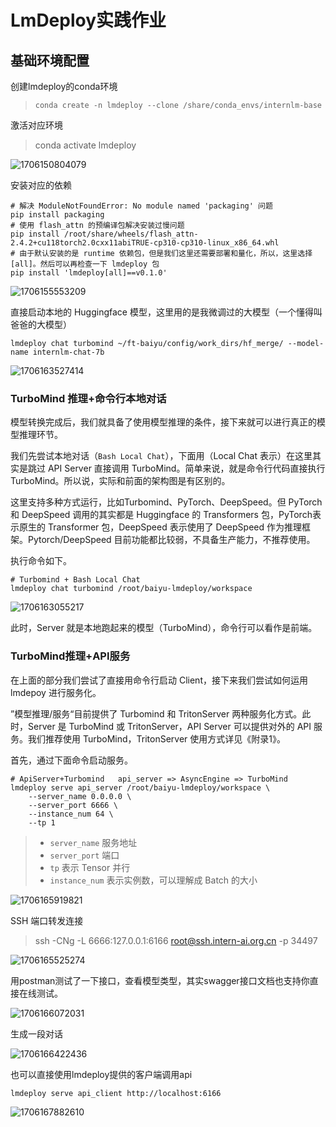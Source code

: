 # LmDeploy实践作业

## 基础环境配置

创建lmdeploy的conda环境

> ```
> conda create -n lmdeploy --clone /share/conda_envs/internlm-base
> ```

激活对应环境

> conda activate lmdeploy

![1706150804079](assets/1706150804079.png)

安装对应的依赖

```
# 解决 ModuleNotFoundError: No module named 'packaging' 问题
pip install packaging
# 使用 flash_attn 的预编译包解决安装过慢问题
pip install /root/share/wheels/flash_attn-2.4.2+cu118torch2.0cxx11abiTRUE-cp310-cp310-linux_x86_64.whl
# 由于默认安装的是 runtime 依赖包，但是我们这里还需要部署和量化，所以，这里选择 [all]。然后可以再检查一下 lmdeploy 包
pip install 'lmdeploy[all]==v0.1.0'
```

![1706155553209](assets/1706155553209.png)


直接启动本地的 Huggingface 模型，这里用的是我微调过的大模型（一个懂得叫爸爸的大模型）

```
lmdeploy chat turbomind ~/ft-baiyu/config/work_dirs/hf_merge/ --model-name internlm-chat-7b
```

![1706163527414](assets/1706163527414.png)


### TurboMind 推理+命令行本地对话

模型转换完成后，我们就具备了使用模型推理的条件，接下来就可以进行真正的模型推理环节。

我们先尝试本地对话（`Bash Local Chat`），下面用（Local Chat 表示）在这里其实是跳过 API Server 直接调用 TurboMind。简单来说，就是命令行代码直接执行 TurboMind。所以说，实际和前面的架构图是有区别的。

这里支持多种方式运行，比如Turbomind、PyTorch、DeepSpeed。但 PyTorch 和 DeepSpeed 调用的其实都是 Huggingface 的 Transformers 包，PyTorch表示原生的 Transformer 包，DeepSpeed 表示使用了 DeepSpeed 作为推理框架。Pytorch/DeepSpeed 目前功能都比较弱，不具备生产能力，不推荐使用。

执行命令如下。

```
# Turbomind + Bash Local Chat
lmdeploy chat turbomind /root/baiyu-lmdeploy/workspace
```

![1706163055217](assets/1706163055217.png)

此时，Server 就是本地跑起来的模型（TurboMind），命令行可以看作是前端。

### TurboMind推理+API服务

在上面的部分我们尝试了直接用命令行启动 Client，接下来我们尝试如何运用 lmdepoy 进行服务化。

”模型推理/服务“目前提供了 Turbomind 和 TritonServer 两种服务化方式。此时，Server 是 TurboMind 或 TritonServer，API Server 可以提供对外的 API 服务。我们推荐使用 TurboMind，TritonServer 使用方式详见《附录1》。

首先，通过下面命令启动服务。

```
# ApiServer+Turbomind   api_server => AsyncEngine => TurboMind
lmdeploy serve api_server /root/baiyu-lmdeploy/workspace \
	--server_name 0.0.0.0 \
	--server_port 6666 \
	--instance_num 64 \
	--tp 1
```

> - `server_name` 服务地址
> - `server_port` 端口
> - `tp` 表示 Tensor 并行
> - `instance_num`  表示实例数，可以理解成 Batch 的大小

![1706165919821](assets/1706165919821.png)

SSH 端口转发连接

> ssh -CNg -L 6666:127.0.0.1:6166 root@ssh.intern-ai.org.cn -p 34497

![1706165525274](assets/1706165525274.png)

用postman测试了一下接口，查看模型类型，其实swagger接口文档也支持你直接在线测试。

![1706166072031](assets/1706166072031.png)

生成一段对话

![1706166422436](assets/1706166422436.png)

也可以直接使用lmdeploy提供的客户端调用api

```
lmdeploy serve api_client http://localhost:6166
```

![1706167882610](assets/1706167882610.png)